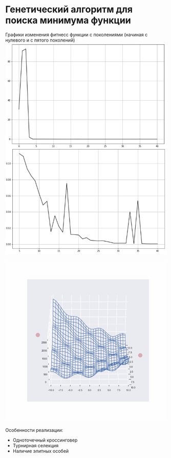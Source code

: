 # Генетический алгоритм для поиска минимума функции
Графики изменения фитнесс функции с поколениями (начиная с нулевого и с пятого поколений)
![График изменения фитнесс-функции](screenshots/graph0.png)

![Поиск экстремума по поколениям](screenshots/animation.gif)


Особенности реализации:
* Одноточечный кроссинговер
* Турнирная селекция
* Наличие элитных особей

